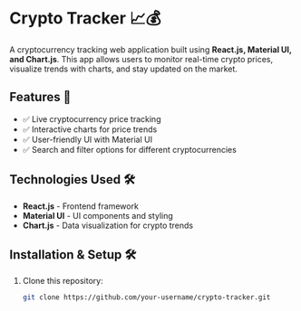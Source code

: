 # Crypto Tracker 📈💰  

A cryptocurrency tracking web application built using **React.js, Material UI, and Chart.js**. This app allows users to monitor real-time crypto prices, visualize trends with charts, and stay updated on the market.  

## Features 🚀  
- ✅ Live cryptocurrency price tracking  
- ✅ Interactive charts for price trends  
- ✅ User-friendly UI with Material UI  
- ✅ Search and filter options for different cryptocurrencies  

## Technologies Used 🛠  
- **React.js** - Frontend framework  
- **Material UI** - UI components and styling  
- **Chart.js** - Data visualization for crypto trends  

## Installation & Setup 🛠  
1. Clone this repository:  
   ```bash
   git clone https://github.com/your-username/crypto-tracker.git
